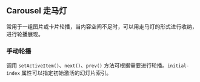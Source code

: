 <div class="demo-header">
<p class="overviewicon">
  <span class="wapi-business-slideimg"/>
</p>

## Carousel 走马灯

<nova-uxlink widget-name="Carousel"></nova-uxlink>

常用于一组图片或卡片轮播，当内容空间不足时，可以用走马灯的形式进行收纳，进行轮播展现。

</div>

### 手动轮播

调用 `setActiveItem()`、`next()`、`prev()` 方法可根据需要进行轮播。`initial-index` 属性可以指定初始激活的幻灯片索引。

<nova-demo-view link="carousel/manual-play.vue"></nova-demo-view>

<br />
